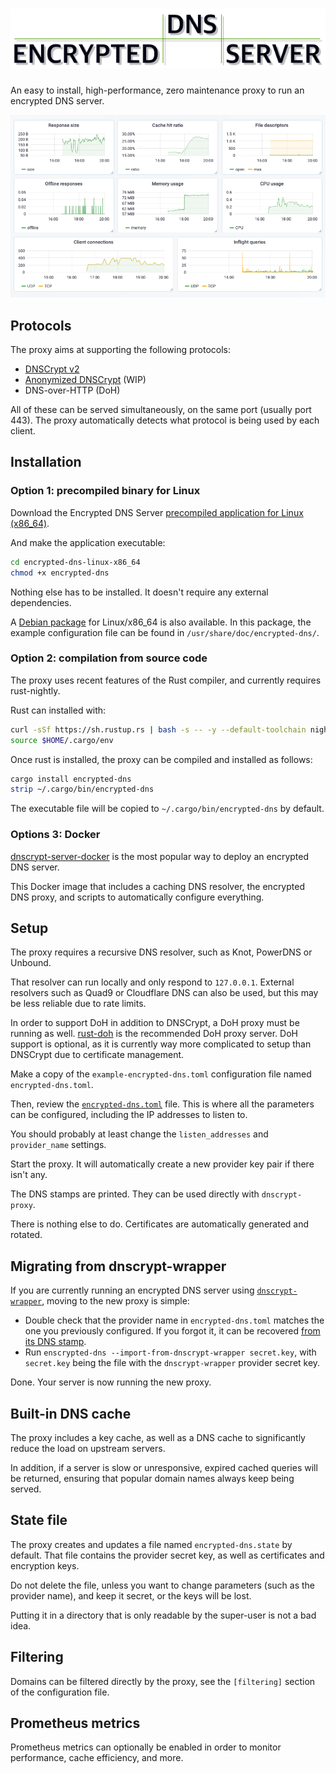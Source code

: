 # ![Encrypted DNS Server](logo.png)

An easy to install, high-performance, zero maintenance proxy to run an encrypted DNS server.

![Dashboard](dashboard.png)

## Protocols

The proxy aims at supporting the following protocols:

- [DNSCrypt v2](https://github.com/DNSCrypt/dnscrypt-protocol/blob/master/DNSCRYPT-V2-PROTOCOL.txt)
- [Anonymized DNSCrypt](https://github.com/DNSCrypt/dnscrypt-protocol/blob/master/ANONYMIZED-DNSCRYPT.txt) (WIP)
- DNS-over-HTTP (DoH)

All of these can be served simultaneously, on the same port (usually port 443). The proxy automatically detects what protocol is being used by each client.

## Installation

### Option 1: precompiled binary for Linux

Download the Encrypted DNS Server [precompiled application for Linux (x86_64)](https://github.com/jedisct1/encrypted-dns-server/suites/258225741/artifacts/106120).

And make the application executable:

```sh
cd encrypted-dns-linux-x86_64
chmod +x encrypted-dns
```

Nothing else has to be installed. It doesn't require any external dependencies.

A [Debian package](https://github.com/jedisct1/encrypted-dns-server/suites/258225741/artifacts/106121) for Linux/x86_64 is also available.
In this package, the example configuration file can be found in `/usr/share/doc/encrypted-dns/`.

### Option 2: compilation from source code

The proxy uses recent features of the Rust compiler, and currently requires rust-nightly.

Rust can installed with:

```sh
curl -sSf https://sh.rustup.rs | bash -s -- -y --default-toolchain nightly
source $HOME/.cargo/env
```

Once rust is installed, the proxy can be compiled and installed as follows:

```sh
cargo install encrypted-dns
strip ~/.cargo/bin/encrypted-dns
```

The executable file will be copied to `~/.cargo/bin/encrypted-dns` by default.

### Options 3: Docker

[dnscrypt-server-docker](https://github.com/dnscrypt/dnscrypt-server-docker) is the most popular way to deploy an encrypted DNS server.

This Docker image that includes a caching DNS resolver, the encrypted DNS proxy, and scripts to automatically configure everything.

## Setup

The proxy requires a recursive DNS resolver, such as Knot, PowerDNS or Unbound.

That resolver can run locally and only respond to `127.0.0.1`. External resolvers such as Quad9 or Cloudflare DNS can also be used, but this may be less reliable due to rate limits.

In order to support DoH in addition to DNSCrypt, a DoH proxy must be running as well. [rust-doh](https://github.com/jedisct1/rust-doh) is the recommended DoH proxy server. DoH support is optional, as it is currently way more complicated to setup than DNSCrypt due to certificate management.

Make a copy of the `example-encrypted-dns.toml` configuration file named `encrypted-dns.toml`.

Then, review the [`encrypted-dns.toml`](https://raw.githubusercontent.com/jedisct1/encrypted-dns-server/master/example-encrypted-dns.toml) file. This is where all the parameters can be configured, including the IP addresses to listen to.

You should probably at least change the `listen_addresses` and `provider_name` settings.

Start the proxy. It will automatically create a new provider key pair if there isn't any.

The DNS stamps are printed. They can be used directly with `dnscrypt-proxy`.

There is nothing else to do. Certificates are automatically generated and rotated.

## Migrating from dnscrypt-wrapper

If you are currently running an encrypted DNS server using [`dnscrypt-wrapper`](https://github.com/cofyc/dnscrypt-wrapper), moving to the new proxy is simple:

- Double check that the provider name in `encrypted-dns.toml` matches the one you previously configured. If you forgot it, it can be recovered [from its DNS stamp](https://dnscrypt.info/stamps/).
- Run `enscrypted-dns --import-from-dnscrypt-wrapper secret.key`, with `secret.key` being the file with the `dnscrypt-wrapper` provider secret key.

Done. Your server is now running the new proxy.

## Built-in DNS cache

The proxy includes a key cache, as well as a DNS cache to significantly reduce the load on upstream servers.

In addition, if a server is slow or unresponsive, expired cached queries will be returned, ensuring that popular domain names always keep being served.

## State file

The proxy creates and updates a file named `encrypted-dns.state` by default. That file contains the provider secret key, as well as certificates and encryption keys.

Do not delete the file, unless you want to change parameters (such as the provider name), and keep it secret, or the keys will be lost.

Putting it in a directory that is only readable by the super-user is not a bad idea.

## Filtering

Domains can be filtered directly by the proxy, see the `[filtering]` section of the configuration file.

## Prometheus metrics

Prometheus metrics can optionally be enabled in order to monitor performance, cache efficiency, and more.
